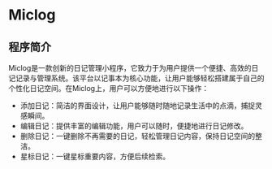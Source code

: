 # Miclog
## 程序简介
Miclog是一款创新的日记管理小程序，它致力于为用户提供一个便捷、高效的日记记录与管理系统。该平台以记事本为核心功能，让用户能够轻松搭建属于自己的个性化日记空间。在Miclog上，用户可以方便地进行以下操作：

* 添加日记：简洁的界面设计，让用户能够随时随地记录生活中的点滴，捕捉灵感瞬间。
* 编辑日记：提供丰富的编辑功能，用户可以随时，便捷地进行日记修改。
* 删除日记：一键删除不再需要的日记，轻松管理日记内容，保持日记空间的整洁。
* 星标日记：一键星标重要内容，方便后续检索。
